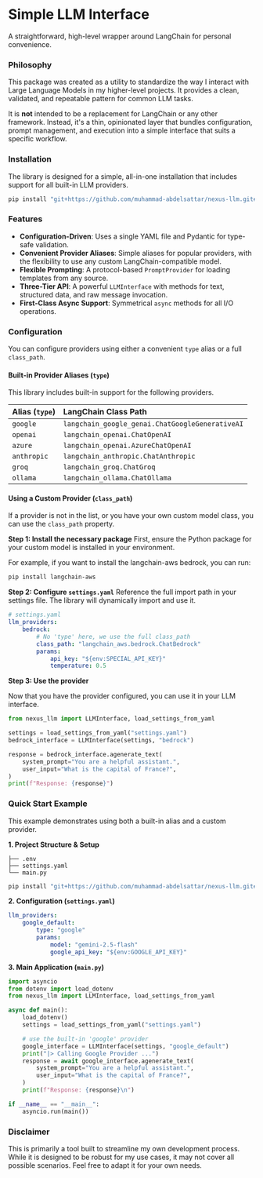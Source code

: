 # Simple LLM Interface

A straightforward, high-level wrapper around LangChain for personal convenience.

### Philosophy

This package was created as a utility to standardize the way I interact with Large Language Models in my higher-level projects. It provides a clean, validated, and repeatable pattern for common LLM tasks.

It is **not** intended to be a replacement for LangChain or any other framework. Instead, it's a thin, opinionated layer that bundles configuration, prompt management, and execution into a simple interface that suits a specific workflow.

### Installation

The library is designed for a simple, all-in-one installation that includes support for all built-in LLM providers.

```bash
pip install "git+https://github.com/muhammad-abdelsattar/nexus-llm.git#egg=nexus-llm"
```

### Features

- **Configuration-Driven**: Uses a single YAML file and Pydantic for type-safe validation.
- **Convenient Provider Aliases**: Simple aliases for popular providers, with the flexibility to use any custom LangChain-compatible model.
- **Flexible Prompting**: A protocol-based `PromptProvider` for loading templates from any source.
- **Three-Tier API**: A powerful `LLMInterface` with methods for text, structured data, and raw message invocation.
- **First-Class Async Support**: Symmetrical `async` methods for all I/O operations.

### Configuration

You can configure providers using either a convenient `type` alias or a full `class_path`.

#### Built-in Provider Aliases (`type`)

This library includes built-in support for the following providers.

| Alias (`type`) | LangChain Class Path                            |
| :------------- | :---------------------------------------------- |
| `google`       | `langchain_google_genai.ChatGoogleGenerativeAI` |
| `openai`       | `langchain_openai.ChatOpenAI`                   |
| `azure`        | `langchain_openai.AzureChatOpenAI`              |
| `anthropic`    | `langchain_anthropic.ChatAnthropic`             |
| `groq`         | `langchain_groq.ChatGroq`                       |
| `ollama`       | `langchain_ollama.ChatOllama`                   |

#### Using a Custom Provider (`class_path`)

If a provider is not in the list, or you have your own custom model class, you can use the `class_path` property.

**Step 1: Install the necessary package**
First, ensure the Python package for your custom model is installed in your environment.

For example, if you want to install the langchain-aws bedrock, you can run:

```bash
pip install langchain-aws
```

**Step 2: Configure `settings.yaml`**
Reference the full import path in your settings file. The library will dynamically import and use it.

```yaml
# settings.yaml
llm_providers:
    bedrock:
        # No 'type' here, we use the full class_path
        class_path: "langchain_aws.bedrock.ChatBedrock"
        params:
            api_key: "${env:SPECIAL_API_KEY}"
            temperature: 0.5
```

**Step 3: Use the provider**

Now that you have the provider configured, you can use it in your LLM interface.

```python
from nexus_llm import LLMInterface, load_settings_from_yaml

settings = load_settings_from_yaml("settings.yaml")
bedrock_interface = LLMInterface(settings, "bedrock")

response = bedrock_interface.agenerate_text(
    system_prompt="You are a helpful assistant.",
    user_input="What is the capital of France?",
)
print(f"Response: {response}")
```

### Quick Start Example

This example demonstrates using both a built-in alias and a custom provider.

**1. Project Structure & Setup**

```my_project/
├── .env
├── settings.yaml
└── main.py
```

```bash
pip install "git+https://github.com/muhammad-abdelsattar/nexus-llm.git#egg=nexus-llm"
```

**2. Configuration (`settings.yaml`)**

```yaml
llm_providers:
    google_default:
        type: "google"
        params:
            model: "gemini-2.5-flash"
            google_api_key: "${env:GOOGLE_API_KEY}"
```

**3. Main Application (`main.py`)**

```python
import asyncio
from dotenv import load_dotenv
from nexus_llm import LLMInterface, load_settings_from_yaml

async def main():
    load_dotenv()
    settings = load_settings_from_yaml("settings.yaml")

    # use the built-in 'google' provider
    google_interface = LLMInterface(settings, "google_default")
    print("|> Calling Google Provider ...")
    response = await google_interface.agenerate_text(
        system_prompt="You are a helpful assistant.",
        user_input="What is the capital of France?",
    )
    print(f"Response: {response}\n")

if __name__ == "__main__":
    asyncio.run(main())
```

### Disclaimer

This is primarily a tool built to streamline my own development process. While it is designed to be robust for my use cases, it may not cover all possible scenarios. Feel free to adapt it for your own needs.
